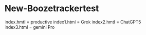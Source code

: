 # New-Boozetrackertest

index.hmtl = productive
index1.html = Grok
index2.hmtl = ChatGPT5
index3.html = gemini Pro